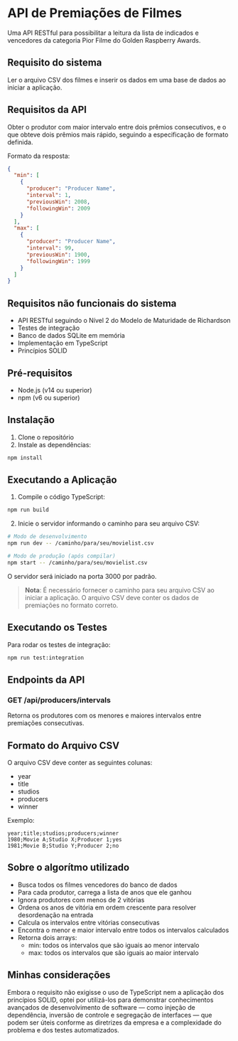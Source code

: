 
# API de Premiações de Filmes

Uma API RESTful para possibilitar a leitura da lista de indicados e vencedores
da categoria Pior Filme do Golden Raspberry Awards.

## Requisito do sistema

 Ler o arquivo CSV dos filmes e inserir os dados em uma base de dados ao iniciar a
 aplicação.

## Requisitos da API

Obter o produtor com maior intervalo entre dois prêmios consecutivos, e o que
obteve dois prêmios mais rápido, seguindo a especificação de formato definida.

Formato da resposta:
```json
{
  "min": [
    {
      "producer": "Producer Name",
      "interval": 1,
      "previousWin": 2008,
      "followingWin": 2009
    }
  ],
  "max": [
    {
      "producer": "Producer Name",
      "interval": 99,
      "previousWin": 1900,
      "followingWin": 1999
    }
  ]
}
```

## Requisitos não funcionais do sistema

- API RESTful seguindo o Nível 2 do Modelo de Maturidade de Richardson  
- Testes de integração  
- Banco de dados SQLite em memória  
- Implementação em TypeScript  
- Princípios SOLID  


## Pré-requisitos

- Node.js (v14 ou superior)  
- npm (v6 ou superior)  

## Instalação

1. Clone o repositório  
2. Instale as dependências:  
```bash
npm install
```

## Executando a Aplicação

1. Compile o código TypeScript:  
```bash
npm run build
```

2. Inicie o servidor informando o caminho para seu arquivo CSV:  
```bash
# Modo de desenvolvimento
npm run dev -- /caminho/para/seu/movielist.csv

# Modo de produção (após compilar)
npm start -- /caminho/para/seu/movielist.csv
```

O servidor será iniciado na porta 3000 por padrão.

> **Nota**: É necessário fornecer o caminho para seu arquivo CSV ao iniciar a aplicação. O arquivo CSV deve conter os dados de premiações no formato correto.

## Executando os Testes

Para rodar os testes de integração:  
```bash
npm run test:integration
```

## Endpoints da API

### GET /api/producers/intervals

Retorna os produtores com os menores e maiores intervalos entre premiações consecutivas.

## Formato do Arquivo CSV

O arquivo CSV deve conter as seguintes colunas:
- year  
- title  
- studios  
- producers  
- winner  

Exemplo:  
```csv
year;title;studios;producers;winner
1980;Movie A;Studio X;Producer 1;yes
1981;Movie B;Studio Y;Producer 2;no
```

## Sobre o algorítmo utilizado

- Busca todos os filmes vencedores do banco de dados
- Para cada produtor, carrega a lista de anos que ele ganhou
- Ignora produtores com menos de 2 vitórias
- Ordena os anos de vitória em ordem crescente para resolver desordenação na entrada
- Calcula os intervalos entre vitórias consecutivas
- Encontra o menor e maior intervalo entre todos os intervalos calculados
- Retorna dois arrays:
  - min: todos os intervalos que são iguais ao menor intervalo
  - max: todos os intervalos que são iguais ao maior intervalo

## Minhas considerações 

Embora o requisito não exigisse o uso de TypeScript nem a aplicação dos princípios SOLID, optei por utilizá-los para demonstrar conhecimentos avançados de desenvolvimento de software — como injeção de dependência, inversão de controle e segregação de interfaces — que podem ser úteis conforme as diretrizes da empresa e a complexidade do problema e dos testes automatizados.